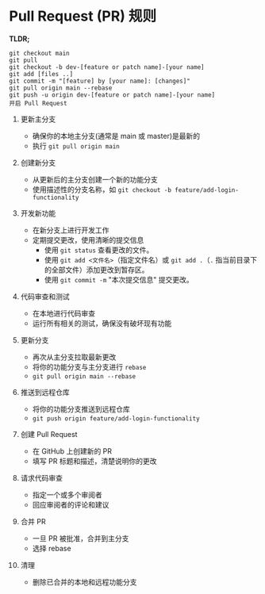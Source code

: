 # Pull Request (PR) 规则

**TLDR;**

```
git checkout main
git pull
git checkout -b dev-[feature or patch name]-[your name]  
git add [files ..]
git commit -m "[feature] by [your name]: [changes]"
git pull origin main --rebase  
git push -u origin dev-[feature or patch name]-[your name]
开启 Pull Request
```

1. 更新主分支
   - 确保你的本地主分支(通常是 main 或 master)是最新的
   - 执行 `git pull origin main`

2. 创建新分支
   - 从更新后的主分支创建一个新的功能分支
   - 使用描述性的分支名称，如 `git checkout -b feature/add-login-functionality`

3. 开发新功能
   - 在新分支上进行开发工作
   - 定期提交更改，使用清晰的提交信息
     - 使用 `git status` 查看更改的文件。
     - 使用 `git add <文件名>`（指定文件名）或 `git add .`（`.` 指当前目录下的全部文件）添加更改到暂存区。
     - 使用 `git commit -m` "本次提交信息" 提交更改。

4. 代码审查和测试
   - 在本地进行代码审查
   - 运行所有相关的测试，确保没有破坏现有功能

5. 更新分支
   - 再次从主分支拉取最新更改
   - 将你的功能分支与主分支进行 `rebase`
   - `git pull origin main --rebase` 

6. 推送到远程仓库
   - 将你的功能分支推送到远程仓库
   - `git push origin feature/add-login-functionality`

7. 创建 Pull Request
   - 在 GitHub 上创建新的 PR
   - 填写 PR 标题和描述，清楚说明你的更改

8. 请求代码审查
   - 指定一个或多个审阅者
   - 回应审阅者的评论和建议

9. 合并 PR
    - 一旦 PR 被批准，合并到主分支
    - 选择 rebase

10. 清理
    - 删除已合并的本地和远程功能分支

